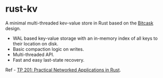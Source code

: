 # rust-kv
A minimal multi-threaded kev-value store in Rust based on the [Bitcask](https://en.wikipedia.org/wiki/Bitcask) design.
- WAL based key-value storage with an in-memory index of all keys to their location on disk.
- Basic compaction logic on writes.
- Multi-threaded API.
- Fast and easy last-state recovery.

Ref - [TP 201: Practical Networked Applications in Rust](https://github.com/pingcap/talent-plan/blob/master/courses/rust/projects/project-2/README.md).
